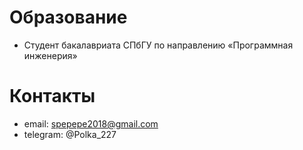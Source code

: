 # Образование
- Студент бакалавриата СПбГУ по направлению «Программная инженерия»

# Контакты
- email: spepepe2018@gmail.com
- telegram: @Polka_227

